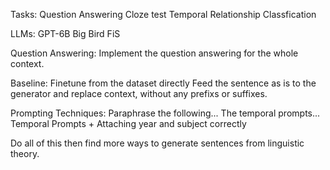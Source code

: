 Tasks:
Question Answering
Cloze test
Temporal Relationship Classfication

LLMs:
GPT-6B
Big Bird
FiS

Question Answering:
Implement the question answering for the whole context.

Baseline:
Finetune from the dataset directly
Feed the sentence as is to the generator and replace context, without any prefixs or suffixes.

Prompting Techniques:
Paraphrase the following...
The temporal prompts...
Temporal Prompts + Attaching year and subject correctly

Do all of this then find more ways to generate sentences from linguistic theory.

